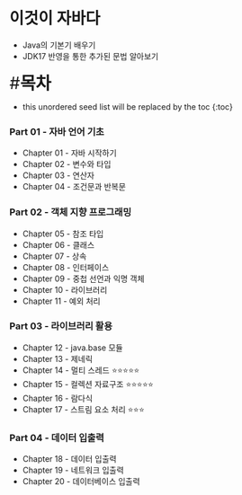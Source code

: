 # 이것이 자바다
- Java의 기본기 배우기
- JDK17 반영을 통한 추가된 문법 알아보기

<span style="font-size:30px;">\#**목차**</span>
* this unordered seed list will be replaced by the toc
{:toc}

### Part 01 - 자바 언어 기초
- Chapter 01 - 자바 시작하기
- Chapter 02 - 변수와 타입
- Chapter 03 - 연산자
- Chapter 04 - 조건문과 반복문

### Part 02 - 객체 지향 프로그래밍
- Chapter 05 - 참조 타입
- Chapter 06 - 클래스
- Chapter 07 - 상속
- Chapter 08 - 인터페이스
- Chapter 09 - 중첩 선언과 익명 객체
- Chapter 10 - 라이브러리
- Chapter 11 - 예외 처리

### Part 03 - 라이브러리 활용
- Chapter 12 - java.base 모듈
- Chapter 13 - 제네릭
- Chapter 14 - 멀티 스레드 ⭐⭐⭐⭐⭐️
- Chapter 15 - 컬렉션 자료구조 ⭐⭐⭐⭐⭐️
- Chapter 16 - 람다식
- Chapter 17 - 스트림 요소 처리 ⭐⭐⭐

### Part 04 - 데이터 입출력
- Chapter 18 - 데이터 입출력
- Chapter 19 - 네트워크 입출력
- Chapter 20 - 데이터베이스 입출력


